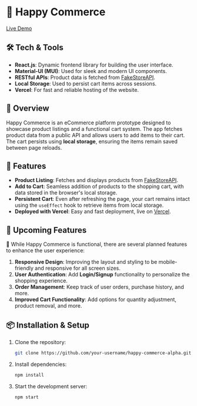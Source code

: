 # 🛒 Happy Commerce

[Live Demo](https://happy-commerce-alpha.vercel.app/)

## 🛠️ Tech & Tools

- **React.js**: Dynamic frontend library for building the user interface.
- **Material-UI (MUI)**: Used for sleek and modern UI components.
- **RESTful APIs**: Product data is fetched from [FakeStoreAPI](https://fakestoreapi.com/).
- **Local Storage**: Used to persist cart items across sessions.
- **Vercel**: For fast and reliable hosting of the website.

## 🚀 Overview

Happy Commerce is an eCommerce platform prototype designed to showcase product listings and a functional cart system. The app fetches product data from a public API and allows users to add items to their cart. The cart persists using **local storage**, ensuring the items remain saved between page reloads.

## 🎯 Features

- **Product Listing**: Fetches and displays products from [FakeStoreAPI](https://fakestoreapi.com/).
- **Add to Cart**: Seamless addition of products to the shopping cart, with data stored in the browser's local storage.
- **Persistent Cart**: Even after refreshing the page, your cart remains intact using the `useEffect` hook to retrieve items from local storage.
- **Deployed with Vercel**: Easy and fast deployment, live on [Vercel](https://happy-commerce-alpha.vercel.app/).

## 📝 Upcoming Features

🔧 While Happy Commerce is functional, there are several planned features to enhance the user experience:

1. **Responsive Design**: Improving the layout and styling to be mobile-friendly and responsive for all screen sizes.
3. **User Authentication**: Add **Login/Signup** functionality to personalize the shopping experience.
4. **Order Management**: Keep track of user orders, purchase history, and more.
5. **Improved Cart Functionality**: Add options for quantity adjustment, product removal, and more.

## 📦 Installation & Setup

1. Clone the repository:

   ```bash
   git clone https://github.com/your-username/happy-commerce-alpha.git

1. Install dependencies:

   ```bash
   npm install

1. Start the development server:

   ```bash
   npm start

